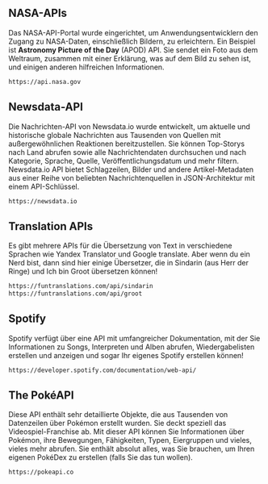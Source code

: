 ## NASA-APIs
Das NASA-API-Portal wurde eingerichtet, um Anwendungsentwicklern den Zugang zu NASA-Daten, einschließlich Bildern, 
zu erleichtern. 
Ein Beispiel ist __Astronomy Picture of the Day__ (APOD) API. Sie sendet ein Foto aus dem Weltraum, zusammen mit 
einer Erklärung, was auf dem Bild zu sehen ist, und einigen anderen hilfreichen Informationen.

```html
https://api.nasa.gov
```

## Newsdata-API

Die Nachrichten-API von Newsdata.io wurde entwickelt, um aktuelle und historische globale Nachrichten aus 
Tausenden von Quellen mit außergewöhnlichen Reaktionen bereitzustellen. Sie können Top-Storys nach Land 
abrufen sowie alle Nachrichtendaten durchsuchen und nach Kategorie, Sprache, Quelle, 
Veröffentlichungsdatum und mehr filtern. Newsdata.io API bietet Schlagzeilen, Bilder und andere Artikel-Metadaten
aus einer Reihe von beliebten Nachrichtenquellen in JSON-Architektur mit einem API-Schlüssel.

```html
https://newsdata.io
```

## Translation APIs

Es gibt mehrere APIs für die Übersetzung von Text in verschiedene Sprachen wie Yandex Translator und Google translate. 
Aber wenn du ein Nerd bist, dann sind hier einige Übersetzer, die in Sindarin (aus Herr der Ringe) und Ich bin Groot 
übersetzen können!

```html
https://funtranslations.com/api/sindarin
https://funtranslations.com/api/groot
```

## Spotify

Spotify verfügt über eine API mit umfangreicher Dokumentation, mit der Sie Informationen zu Songs, Interpreten 
und Alben abrufen, Wiedergabelisten erstellen und anzeigen und sogar Ihr eigenes Spotify erstellen können!

```html
https://developer.spotify.com/documentation/web-api/
```

## The PokéAPI

Diese API enthält sehr detaillierte Objekte, die aus Tausenden von Datenzeilen über Pokémon erstellt wurden. Sie deckt speziell das Videospiel-Franchise ab. Mit dieser API können Sie Informationen über Pokémon, ihre Bewegungen, Fähigkeiten, Typen, Eiergruppen und vieles, vieles mehr abrufen. Sie enthält absolut alles, was Sie brauchen, um Ihren eigenen PokéDex zu erstellen (falls Sie das tun wollen).  

```html
https://pokeapi.co
```
